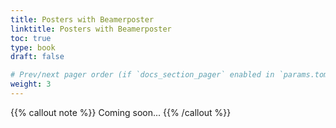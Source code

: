 ```yaml
---
title: Posters with Beamerposter
linktitle: Posters with Beamerposter
toc: true
type: book
draft: false

# Prev/next pager order (if `docs_section_pager` enabled in `params.toml`)
weight: 3
---
```


{{% callout note %}}
Coming soon...
{{% /callout %}}
